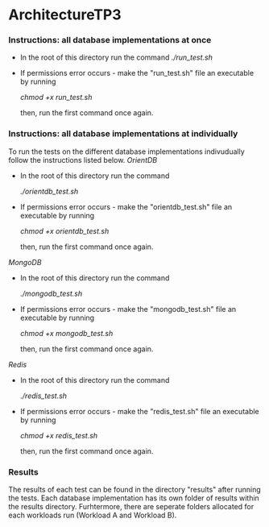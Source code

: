 # ArchitectureTP3

### Instructions: all database implementations at once
- In the root of this directory run the command
  *./run_test.sh*

- If permissions error occurs - make the "run_test.sh" file an executable by running 

  *chmod +x run_test.sh*
  
  then, run the first command once again. 

### Instructions: all database implementations at individually 
To run the tests on the different database implementations indivudually follow the instructions listed below. 
_OrientDB_
- In the root of this directory run the command
  
  *./orientdb_test.sh*

- If permissions error occurs - make the "orientdb_test.sh" file an executable by running 

  *chmod +x orientdb_test.sh*
  
  then, run the first command once again. 

_MongoDB_ 
- In the root of this directory run the command 

  *./mongodb_test.sh*
  
- If permissions error occurs - make the "mongodb_test.sh" file an executable by running 
  
  *chmod +x mongodb_test.sh*
  
  then, run the first command once again. 

_Redis_
- In the root of this directory run the command 

  *./redis_test.sh*
  
- If permissions error occurs - make the "redis_test.sh" file an executable by running 
  
  *chmod +x redis_test.sh*
  
  then, run the first command once again. 

### Results
The results of each test can be found in the directory "results" after running the tests. Each database implementation has its own folder of results within the results directory. Furhtermore, there are seperate folders allocated for each workloads run (Workload A and Workload B). 
